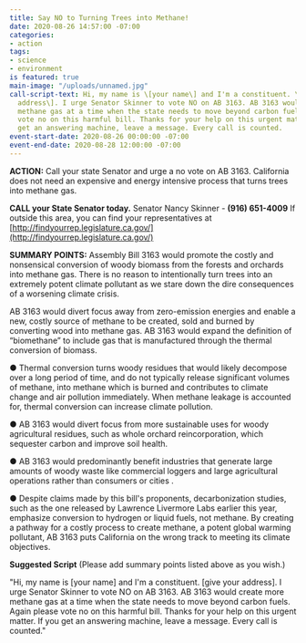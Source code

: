 ```yaml
---
title: Say NO to Turning Trees into Methane!
date: 2020-08-26 14:57:00 -07:00
categories:
- action
tags:
- science
- environment
is featured: true
main-image: "/uploads/unnamed.jpg"
call-script-text: Hi, my name is \[your name\] and I'm a constituent. \[give your
  address\]. I urge Senator Skinner to vote NO on AB 3163. AB 3163 would create more
  methane gas at a time when the state needs to move beyond carbon fuels. Again please
  vote no on this harmful bill. Thanks for your help on this urgent matter. If you
  get an answering machine, leave a message. Every call is counted.
event-start-date: 2020-08-26 00:00:00 -07:00
event-end-date: 2020-08-28 12:00:00 -07:00
---
```


**ACTION:** Call your state Senator and urge a no vote on AB 3163. California does not need an expensive and energy intensive process that turns trees into methane gas.

**CALL your State Senator today.**
Senator Nancy Skinner - **(916) 651-4009**
If outside this area, you can find your representatives at [http://findyourrep.legislature.ca.gov/](http://findyourrep.legislature.ca.gov/)

**SUMMARY POINTS:**
Assembly Bill 3163 would promote the costly and nonsensical conversion of woody biomass from the forests and orchards into methane gas. There is no reason to intentionally turn trees into an extremely potent climate pollutant as we stare down the dire consequences of a worsening climate crisis.

AB 3163 would divert focus away from zero-emission energies and enable a new, costly source of methane to be created, sold and burned by converting wood into methane gas. AB 3163 would expand the definition of “biomethane” to include gas that is manufactured through the thermal conversion of biomass.

● Thermal conversion turns woody residues that would likely decompose over a long period of time, and do not typically release significant volumes of methane, into methane which is burned and contributes to climate change and air pollution immediately. When methane leakage is accounted for, thermal conversion can increase climate pollution.

● AB 3163 would divert focus from more sustainable uses for woody agricultural residues, such as whole orchard reincorporation, which sequester carbon and improve soil health.

● AB 3163 would predominantly benefit industries that generate large amounts of woody waste like commercial loggers and large agricultural operations rather than consumers or cities .

● Despite claims made by this bill's proponents, decarbonization studies, such as the one released by Lawrence Livermore Labs earlier this year, emphasize conversion to hydrogen or liquid fuels, not methane. By creating a pathway for a costly process to create methane, a potent global warming pollutant, AB 3163 puts California on the wrong track to meeting its climate objectives.

**Suggested Script** (Please add summary points listed above as you wish.)

"Hi, my name is \[your name\] and I'm a constituent. \[give your address\]. I urge Senator Skinner to vote NO on AB 3163. AB 3163 would create more methane gas at a time when the state needs to move beyond carbon fuels. Again please vote no on this harmful bill. Thanks for your help on this urgent matter. If you get an answering machine, leave a message. Every call is counted."